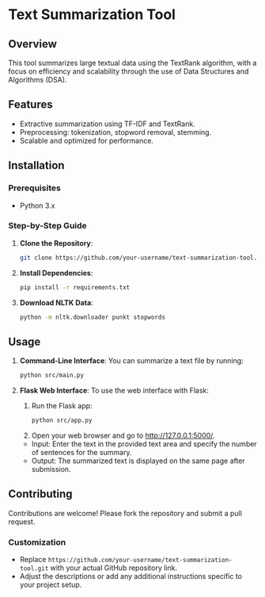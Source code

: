 # Text Summarization Tool

## Overview

This tool summarizes large textual data using the TextRank algorithm, with a focus on efficiency and scalability through the use of Data Structures and Algorithms (DSA).

## Features

- Extractive summarization using TF-IDF and TextRank.
- Preprocessing: tokenization, stopword removal, stemming.
- Scalable and optimized for performance.

## Installation

### Prerequisites

- Python 3.x

### Step-by-Step Guide

1. **Clone the Repository**:

   ```bash
   git clone https://github.com/your-username/text-summarization-tool.git
   ```

2. **Install Dependencies**:

   ```bash
   pip install -r requirements.txt
   ```

3. **Download NLTK Data**:
   ```bash
   python -m nltk.downloader punkt stopwords
   ```

## Usage

1. **Command-Line Interface**:
   You can summarize a text file by running:

   ```bash
   python src/main.py
   ```

2. **Flask Web Interface**:
   To use the web interface with Flask:

   1. Run the Flask app:
      ```bash
      python src/app.py
      ```
   2. Open your web browser and go to http://127.0.0.1:5000/.

   - Input: Enter the text in the provided text area and specify the number of sentences for the summary.
   - Output: The summarized text is displayed on the same page after submission.

## Contributing

Contributions are welcome! Please fork the repository and submit a pull request.

### Customization

- Replace `https://github.com/your-username/text-summarization-tool.git` with your actual GitHub repository link.
- Adjust the descriptions or add any additional instructions specific to your project setup.

